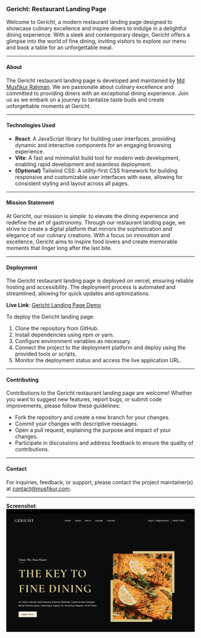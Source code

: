 ### Gericht: Restaurant Landing Page

Welcome to Gericht, a modern restaurant landing page designed to showcase culinary excellence and inspire diners to indulge in a delightful dining experience. With a sleek and contemporary design, Gericht offers a glimpse into the world of fine dining, inviting visitors to explore our menu and book a table for an unforgettable meal.

---

#### About

The Gericht restaurant landing page is developed and maintained by [Md Musfikur Rahman](https://musfikur.com). We are passionate about culinary excellence and committed to providing diners with an exceptional dining experience. Join us as we embark on a journey to tantalize taste buds and create unforgettable moments at Gericht.

---

#### Technologies Used

- **React**: A JavaScript library for building user interfaces, providing dynamic and interactive components for an engaging browsing experience.
- **Vite**: A fast and minimalist build tool for modern web development, enabling rapid development and seamless deployment.
- **(Optional)** Tailwind CSS: A utility-first CSS framework for building responsive and customizable user interfaces with ease, allowing for consistent styling and layout across all pages.

---

#### Mission Statement

At Gericht, our mission is simple: to elevate the dining experience and redefine the art of gastronomy. Through our restaurant landing page, we strive to create a digital platform that mirrors the sophistication and elegance of our culinary creations. With a focus on innovation and excellence, Gericht aims to inspire food lovers and create memorable moments that linger long after the last bite.

---

#### Deployment

The Gericht restaurant landing page is deployed on vercel, ensuring reliable hosting and accessibility. The deployment process is automated and streamlined, allowing for quick updates and optimizations.

**Live Link**: [Gericht Landing Page Demo](https://gerichts.vercel.app)


To deploy the Gericht landing page:
1. Clone the repository from GitHub.
2. Install dependencies using npm or yarn.
3. Configure environment variables as necessary.
4. Connect the project to the deployment platform and deploy using the provided tools or scripts.
5. Monitor the deployment status and access the live application URL.

---

#### Contributing

Contributions to the Gericht restaurant landing page are welcome! Whether you want to suggest new features, report bugs, or submit code improvements, please follow these guidelines:
- Fork the repository and create a new branch for your changes.
- Commit your changes with descriptive messages.
- Open a pull request, explaining the purpose and impact of your changes.
- Participate in discussions and address feedback to ensure the quality of contributions.

---

#### Contact

For inquiries, feedback, or support, please contact the project maintainer(s) at [contact@musfikur.com](mailto:contact@musfikur.com).

---

**Screenshot**:
![Gericht Landing Page Screenshot](Restaurant.jpeg)
